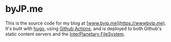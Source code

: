 # byJP.me

This is the source code for my blog at [www.byjp.me](https://wwwbyjp.me). It's built with [hugo](https://gohugo.io/), using [Github Actions](https://github.com/by-jp/www.byjp.me/blob/main/.github/workflows/publish.yml), and is deployed to both Github's static content servers and the [InterPlanetary FileSystem](https://www-byjp-me.ipns.dweb.link/).
